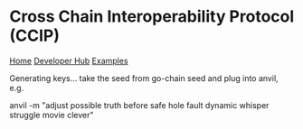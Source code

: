 # Cross Chain Interoperability Protocol (CCIP)

[Home](https://chain.link/cross-chain)
[Developer Hub](https://dev.chain.link/)
[Examples](https://docs.chain.link/ccip/examples)


Generating keys... take the seed from go-chain seed and plug into anvil, e.g.

anvil -m "adjust possible truth before safe hole fault dynamic whisper struggle movie clever"

